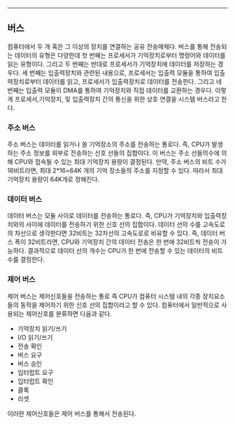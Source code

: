 ---
## 버스
컴퓨터에서 두 개 혹은 그 이상의 장치를 연결하는 공유 전송매체다. 버스를 통해 전송되는 데이터의 유형은 다양한데 첫 번째는 프로세서가 기억장치로부터 명령어와 데이터를 읽는 유형이다. 그리고 두 번째는 반대로 프로세서가 기억장치에 데이터를 저장하는 경우다. 세 번째는 입출력장치와 관련된 내용으로, 프로세서는 입출력 모듈을 통하여 입출력장치로부터 데이터를 읽고, 프로세서가 입출력장치로 데이터를 전송한다. 그리고 네 번째는 입출력 모듈이 DMA를 통하여 기억장치와 직접 데이터를 교환하는 경우다. 이렇게 프로세서,기억장치, 및 입출력장치 간의 통신을 위한 상호 연결을 시스템 버스라고 한다.
### 주소 버스
주소 버스는 데이터를 읽거나 쓸 기억장소의 주소를 전송하는 통로다. 즉, CPU가 발생하는 주소 정보를 외부로 전송하는 신호 선들의 집합이다. 이 버스는 주소 선들의수에 의해 CPU와 접속될 수 있는 최대 기억장치 용량이 결정된다. 만약, 주소 버스의 비트 수가 16비트라면, 최대 2*16=64K 개의 기억 장소들의 주소를 지정할 수 있다. 따라서 최대 기억장치 용량이 64K개로 정해진다.
### 데이터 버스
데이터 버스는 모듈 사이로 데이터를 전송하는 통로다. 즉, CPU가 기억장치와 입출력장치와의 사이에 데이터를 전송하기 위한 신호 선의 집합이다. 데이터 선의 수를 고속도로의 차선으로 생각한다면 32비트는 32차선의 고속도로로 비유할 수 있다. 즉, 데이터 버스 폭이 32비트라면, CPU와 기억장치 간의 데이터 전송은 한 번에 32비트씩 전송이 가능하다. 결과적으로 데이터 선의 개수는 CPU가 한 번에 전송할 수 있는 데이터의 비트 수를 결정한다.
### 제어 버스
제어 버스는 제어신호들을 전송하는 통로 즉 CPU가 컴퓨터 시스템 내의 각종 장치요소들의 동작을 제어하기 위한 신호 선의 집합이라고 할 수 있다. 컴퓨터에서 일반적으로 사용되는 제어신호를 분류하면 다음과 같다.
- 기억장치 읽기/쓰기
- I/O 읽기/쓰기
- 전송 확인
- 버스 요구
- 버스 승인
- 입터럽트 요구
- 입터럽트 확인
- 클록
- 리셋

이러한 제어신호들은 제어 버스를 통해서 전송된다. 
